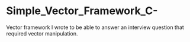 # Simple_Vector_Framework_C-
Vector framework I wrote to be able to answer an interview question that required vector manipulation.
